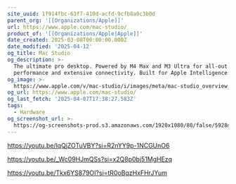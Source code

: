 ```yaml
---
site_uuid: 1f914fbc-63f7-410d-acfd-9cfb8a0c3b0d
parent_org: '[[Organizations/Apple]]'
url: https://www.apple.com/mac-studio/
product_of: '[[Organizations/Apple|Apple]]'
date_created: 2025-03-08T00:00:00.000Z
date_modified: '2025-04-12'
og_title: Mac Studio
og_description: >-
  The ultimate pro desktop. Powered by M4 Max and M3 Ultra for all-out
  performance and extensive connectivity. Built for Apple Intelligence.
og_image: >-
  https://www.apple.com/v/mac-studio/i/images/meta/mac-studio_overview__eedzbosm1t26_og.png?202504021145
og_url: https://www.apple.com/mac-studio/
og_last_fetch: '2025-04-07T17:38:27.583Z'
tags:
  - Hardware
og_screenshot_url: >-
  https://og-screenshots-prod.s3.amazonaws.com/1920x1080/80/false/5928d76a3ace25752188393ef1d4e5f25bde57f64de63c842ef7698555d66569.jpeg
---
```
































https://youtu.be/lqQjZOTuVBY?si=R2nYY9p-1NCGUnO6

https://youtu.be/_Wc09HJmQSs?si=x2Q8p0bj51MgHEzq

https://youtu.be/Tkx6YS879OI?si=tR0oBqzHxFHrJYum